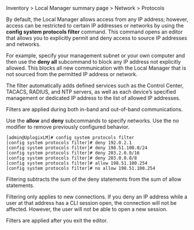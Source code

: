 <!-- 5.4 -->

<div class='ucc' />Inventory > Local Manager summary page > Network > Protocols</div>

By default, the Local Manager allows access from any IP address; however, access can be restricted to certain IP addresses or networks by using the **config system protocols filter** command. This command opens an editor that allows you to explicitly permit and deny access to source IP addresses and networks.

For example, specify your management subnet or your own computer and then use the **deny all** subcommand to block any IP address not explicitly allowed. This blocks all new communication with the Local Manager that is not sourced from the permitted IP address or network.

The filter automatically adds defined services such as the Control Center, TACACS, RADIUS, and NTP servers, as well as each device’s specified management or dedicated IP address to the list of allowed IP addresses.

Filters are applied during both in-band and out-of-band communications.

Use the **allow** and **deny** subcommands to specify networks. Use the no modifier to remove previously configured behavior.

```
[admin@UplogixLM]# config system protocols filter
[config system protocols filter]# deny 192.0.2.1
[config system protocols filter]# deny 198.51.100.0/24
[config system protocols filter]# deny 203.2.0.0/16
[config system protocols filter]# deny 203.0.0.0/8
[config system protocols filter]# allow 198.51.100.254
[config system protocols filter]# no allow 198.51.100.254
```

Filtering subtracts the sum of the deny statements from the sum of allow statements.

Filtering only applies to new connections. If you deny an IP address while a user at that address has a CLI session open, the connection will not be affected. However, the user will not be able to open a new session.

Filters are applied after you exit the editor.